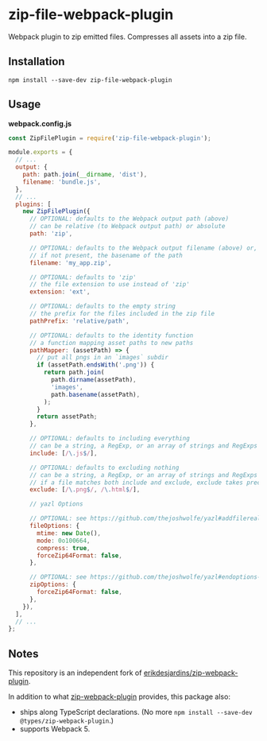# zip-file-webpack-plugin

Webpack plugin to zip emitted files. Compresses all assets into a zip file.

## Installation

`npm install --save-dev zip-file-webpack-plugin`

## Usage

**webpack.config.js**

```js
const ZipFilePlugin = require('zip-file-webpack-plugin');

module.exports = {
  // ...
  output: {
    path: path.join(__dirname, 'dist'),
    filename: 'bundle.js',
  },
  // ...
  plugins: [
    new ZipFilePlugin({
      // OPTIONAL: defaults to the Webpack output path (above)
      // can be relative (to Webpack output path) or absolute
      path: 'zip',

      // OPTIONAL: defaults to the Webpack output filename (above) or,
      // if not present, the basename of the path
      filename: 'my_app.zip',

      // OPTIONAL: defaults to 'zip'
      // the file extension to use instead of 'zip'
      extension: 'ext',

      // OPTIONAL: defaults to the empty string
      // the prefix for the files included in the zip file
      pathPrefix: 'relative/path',

      // OPTIONAL: defaults to the identity function
      // a function mapping asset paths to new paths
      pathMapper: (assetPath) => {
        // put all pngs in an `images` subdir
        if (assetPath.endsWith('.png')) {
          return path.join(
            path.dirname(assetPath),
            'images',
            path.basename(assetPath),
          );
        }
        return assetPath;
      },

      // OPTIONAL: defaults to including everything
      // can be a string, a RegExp, or an array of strings and RegExps
      include: [/\.js$/],

      // OPTIONAL: defaults to excluding nothing
      // can be a string, a RegExp, or an array of strings and RegExps
      // if a file matches both include and exclude, exclude takes precedence
      exclude: [/\.png$/, /\.html$/],

      // yazl Options

      // OPTIONAL: see https://github.com/thejoshwolfe/yazl#addfilerealpath-metadatapath-options
      fileOptions: {
        mtime: new Date(),
        mode: 0o100664,
        compress: true,
        forceZip64Format: false,
      },

      // OPTIONAL: see https://github.com/thejoshwolfe/yazl#endoptions-finalsizecallback
      zipOptions: {
        forceZip64Format: false,
      },
    }),
  ],
  // ...
};
```

## Notes

This repository is an independent fork of [erikdesjardins/zip-webpack-plugin](https://github.com/erikdesjardins/zip-webpack-plugin).

In addition to what [zip-webpack-plugin](https://www.npmjs.com/package/zip-webpack-plugin) provides, this package also:

- ships along TypeScript declarations. (No more `npm install --save-dev @types/zip-webpack-plugin`.)
- supports Webpack 5.
